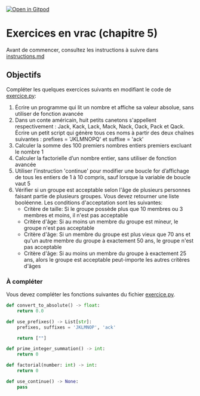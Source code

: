 [![Open in Gitpod](https://gitpod.io/button/open-in-gitpod.svg)](https://gitpod-redirect-0.herokuapp.com/)

# Exercices en vrac (chapitre 5)

Avant de commencer, consultez les instructions à suivre dans [instructions.md](instructions.md)

## Objectifs

Compléter les quelques exercices suivants en modifiant le code de [exercice.py](exercice.py):

1. Écrire un programme qui lit un nombre et affiche sa valeur absolue, sans utiliser de fonction avancée
2. Dans un conte américain, huit petits canetons s'appellent respectivement : Jack, Kack, Lack, Mack, Nack, Oack, Pack et Qack. Écrire un petit script qui génère tous ces noms à partir des deux chaînes suivantes : prefixes = 'JKLMNOPQ' et suffixe = 'ack'
3. Calculer la somme des 100 premiers nombres entiers premiers excluant le nombre 1
4. Calculer la factorielle d’un nombre entier, sans utiliser de fonction avancée
5. Utiliser l’instruction 'continue' pour modifier une boucle for d’affichage de tous les entiers de 1 à 10 compris, sauf lorsque la variable de boucle vaut 5
6. Vérifier si un groupe est acceptable selon l'âge de plusieurs personnes faisant partie de plusieurs groupes. Vous devez retourner une liste booléenne. Les conditions d'acceptation sont les suivantes:
    - Critère de taille: Si le groupe possède plus que 10 membres ou 3 membres et moins, il n'est pas acceptable
    - Critère d'âge: Si au moins un membre du groupe est mineur, le groupe n'est pas acceptable
    - Critère d'âge: Si un membre du groupe est plus vieux que 70 ans et qu'un autre membre du groupe à exactement 50 ans, le groupe n'est pas acceptable
    - Critère d'âge: Si au moins un membre du groupe à exactement 25 ans, alors le groupe est acceptable peut-importe les autres critères d'âges

### À compléter
Vous devez compléter les fonctions suivantes du fichier [exercice.py](exercice.py).

```python
def convert_to_absolute() -> float:
    return 0.0

def use_prefixes() -> List[str]:
    prefixes, suffixes = 'JKLMNOP', 'ack'

    return [""]

def prime_integer_summation() -> int:
    return 0

def factorial(number: int) -> int:
    return 0

def use_continue() -> None:
    pass
```
